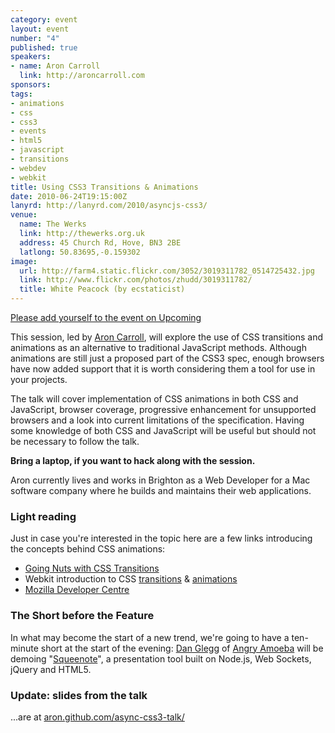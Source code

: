 ```yaml
--- 
category: event
layout: event
number: "4"
published: true
speakers:
- name: Aron Carroll
  link: http://aroncarroll.com
sponsors: 
tags: 
- animations
- css
- css3
- events
- html5
- javascript
- transitions
- webdev
- webkit
title: Using CSS3 Transitions & Animations
date: 2010-06-24T19:15:00Z
lanyrd: http://lanyrd.com/2010/asyncjs-css3/
venue: 
  name: The Werks
  link: http://thewerks.org.uk
  address: 45 Church Rd, Hove, BN3 2BE
  latlong: 50.83695,-0.159302
image:
  url: http://farm4.static.flickr.com/3052/3019311782_0514725432.jpg
  link: http://www.flickr.com/photos/zhudd/3019311782/
  title: White Peacock (by ecstaticist)
---
```

<a href="http://upcoming.yahoo.com/event/6558734/BRI/Hove/Async-Using-CSS3-Transitions-amp-Animations/The-Werks">Please add yourself to the event on Upcoming</a>

This session, led by <a href="http://twitter.com/ac94">Aron Carroll</a>, will explore the use of CSS transitions and animations as an alternative to traditional JavaScript methods. Although animations are still just a proposed part of the CSS3 spec, enough browsers have now added support that it is worth considering them a tool for use in your projects.

The talk will cover implementation of CSS animations in both CSS and JavaScript, browser coverage, progressive enhancement for unsupported browsers and a look into current limitations of the specification. Having some knowledge of both CSS and JavaScript will be useful but should not be necessary to follow the talk.

<strong>Bring a laptop, if you want to hack along with the session.</strong>

Aron currently lives and works in Brighton as a Web Developer for a Mac software company where he builds and maintains their web applications.

<h3>Light reading</h3>
Just in case you're interested in the topic here are a few links introducing the concepts behind CSS animations:

<ul>
	<li><a href="http://24ways.org/2009/going-nuts-with-css-transitions">Going Nuts with CSS Transitions</a></li>
	<li>Webkit introduction to CSS <a href="http://webkit.org/blog/138/css-animation/">transitions</a> & <a href="http://webkit.org/blog/324/css-animation-2/">animations</a></li>
	<li><a href="https://developer.mozilla.org/en/CSS/CSS_transitions">Mozilla Developer Centre</a></li>
</ul>

<h3>The Short before the Feature</h3>
In what may become the start of a new trend, we're going to have a ten-minute short at the start of the evening: <a href="http://twitter.com/angryamoeba">Dan Glegg</a> of <a href="http://angryamoeba.co.uk">Angry Amoeba</a> will be demoing "<a href="http://github.com/danski/Squeenote">Squeenote</a>", a presentation tool built on Node.js, Web Sockets, jQuery and HTML5.

<h3>Update: slides from the talk</h3>
...are at <a href="http://aron.github.com/async-css3-talk/">aron.github.com/async-css3-talk/</a>
